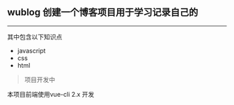## wublog  创建一个博客项目用于学习记录自己的
 * * *
 其中包含以下知识点
 * javascript
 * css 
 * html
> 项目开发中 


本项目前端使用vue-cli 2.x 开发 
